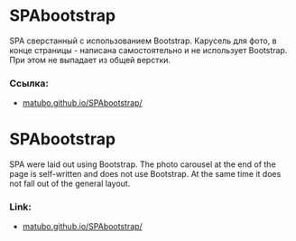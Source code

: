 # SPAbootstrap

SPA сверстанный с использованием Bootstrap.
Карусель для фото, в конце страницы - написана самостоятельно и не использует Bootstrap.
При этом не выпадает из общей верстки.

### Ссылка:
- [matubo.github.io/SPAbootstrap/](https://matubo.github.io/SPAbootstrap/)

# SPAbootstrap

SPA were laid out using Bootstrap.
The photo carousel at the end of the page is self-written and does not use Bootstrap.
At the same time it does not fall out of the general layout.

### Link:
 - [matubo.github.io/SPAbootstrap/](https://matubo.github.io/SPAbootstrap/)
